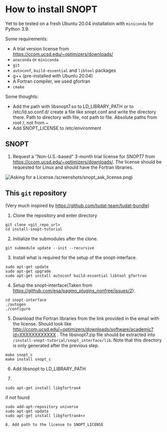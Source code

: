 # How to install SNOPT

Yet to be tested on a fresh Ubuntu 20.04 installation with `miniconda` for Python 3.9.

Some requirements:
- A trial version license from https://ccom.ucsd.edu/~optimizers/downloads/
- `anaconda` or `miniconda`
- `git`
- `autoconf`, `build-essential` and `libtool` packages
- g++ (pre-installed with Ubuntu 20.04)
- A Fortran compiler, we used gfortran
- `cmake`


Some thoughts:
-  Add the path with libsnopt7.so to LD_LIBRARY_PATH or to /etc/ld.so.conf.d/ create a file like snopt.conf and write the directory there. Path to directory with file, not path to file. Absolute paths from root /, not from ~
- Add SNOPT_LICENSE to /etc/environment

## SNOPT

1. Request a "Non-U.S.-based" 3-month trial license for SNOPT7 from https://ccom.ucsd.edu/~optimizers/downloads/. The license should be requested for Linux and should have the Fortran libraries.

![Asking for a License]()./screenshots/snopt_ask_license.png)

## This `git` repository
(Very much inspired by https://github.com/tudat-team/tudat-bundle)

1. Clone the repository and enter directory

```
git clone <git_repo_url>
cd install-snopt-tutorial
```

2. Initialize the submodules after the clone.

```
git submodule update --init --recursive
````
3. Install what is required for the setup of the snopt-interface.
```
sudo apt-get update
sudo apt-get upgrade
sudo apt-get install autoconf build-essential libtool gfortran

```

4. Setup the snopt-interface(Taken from https://github.com/esa/pagmo_plugins_nonfree/issues/2).

```
cd snopt-interface
./autogen
./configure
```

5. Download the Fortran libraries from the link provided in the email with the license. Should look like http://ccom.ucsd.edu/~optimizers/downloads/software/academic?id=XXXXXXXXXXXX . The libsnopt7.zip file should be extracted into `/install-snopt-tutorial/snopt_interface/lib`. Note that this directory is only generated after the previous step. 

```
make snopt_c
make install snopt_c
```

6. Add libsnopt to LD_LIBRARY_PATH

7. 
```
sudo apt-get install libgfortran4
```
if not found
```
sudo add-apt-repository universe
sudo apt-get update
sudo apt-get install libgfortran4<>

8. Add path to the license to SNOPT_LICENSE